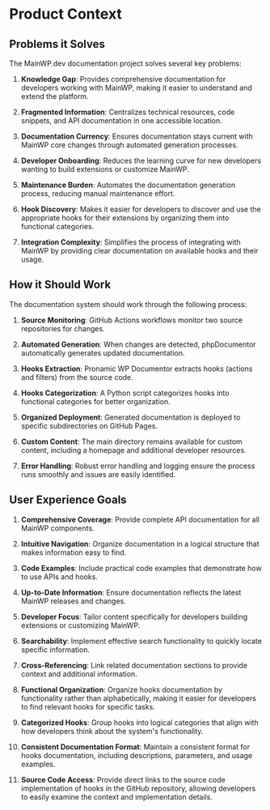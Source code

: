 # Product Context

## Problems it Solves

The MainWP.dev documentation project solves several key problems:

1. **Knowledge Gap**: Provides comprehensive documentation for developers working with MainWP, making it easier to understand and extend the platform.

2. **Fragmented Information**: Centralizes technical resources, code snippets, and API documentation in one accessible location.

3. **Documentation Currency**: Ensures documentation stays current with MainWP core changes through automated generation processes.

4. **Developer Onboarding**: Reduces the learning curve for new developers wanting to build extensions or customize MainWP.

5. **Maintenance Burden**: Automates the documentation generation process, reducing manual maintenance effort.

6. **Hook Discovery**: Makes it easier for developers to discover and use the appropriate hooks for their extensions by organizing them into functional categories.

7. **Integration Complexity**: Simplifies the process of integrating with MainWP by providing clear documentation on available hooks and their usage.

## How it Should Work

The documentation system should work through the following process:

1. **Source Monitoring**: GitHub Actions workflows monitor two source repositories for changes.

2. **Automated Generation**: When changes are detected, phpDocumentor automatically generates updated documentation.

3. **Hooks Extraction**: Pronamic WP Documentor extracts hooks (actions and filters) from the source code.

4. **Hooks Categorization**: A Python script categorizes hooks into functional categories for better organization.

5. **Organized Deployment**: Generated documentation is deployed to specific subdirectories on GitHub Pages.

6. **Custom Content**: The main directory remains available for custom content, including a homepage and additional developer resources.

7. **Error Handling**: Robust error handling and logging ensure the process runs smoothly and issues are easily identified.

## User Experience Goals

1. **Comprehensive Coverage**: Provide complete API documentation for all MainWP components.

2. **Intuitive Navigation**: Organize documentation in a logical structure that makes information easy to find.

3. **Code Examples**: Include practical code examples that demonstrate how to use APIs and hooks.

4. **Up-to-Date Information**: Ensure documentation reflects the latest MainWP releases and changes.

5. **Developer Focus**: Tailor content specifically for developers building extensions or customizing MainWP.

6. **Searchability**: Implement effective search functionality to quickly locate specific information.

7. **Cross-Referencing**: Link related documentation sections to provide context and additional information.

8. **Functional Organization**: Organize hooks documentation by functionality rather than alphabetically, making it easier for developers to find relevant hooks for specific tasks.

9. **Categorized Hooks**: Group hooks into logical categories that align with how developers think about the system's functionality.

10. **Consistent Documentation Format**: Maintain a consistent format for hooks documentation, including descriptions, parameters, and usage examples.

11. **Source Code Access**: Provide direct links to the source code implementation of hooks in the GitHub repository, allowing developers to easily examine the context and implementation details.
